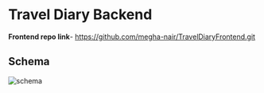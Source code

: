 # Travel Diary Backend

**Frontend repo link**- https://github.com/megha-nair/TravelDiaryFrontend.git

## Schema
![schema](https://github.com/user-attachments/assets/e3496076-f17d-447f-854e-66482be3be66)



